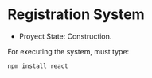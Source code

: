 <h1>Registration System</h1>

- Proyect State: Construction.

For executing the system, must type:

```npm install react```
